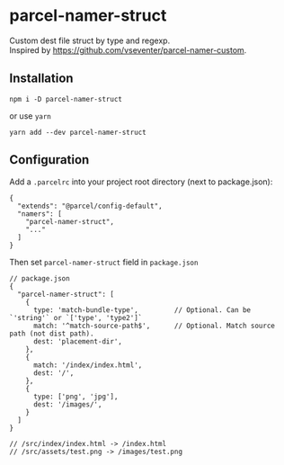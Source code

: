 # parcel-namer-struct

Custom dest file struct by type and regexp.  
Inspired by <https://github.com/vseventer/parcel-namer-custom>.

## Installation

```shell
npm i -D parcel-namer-struct
```

or use `yarn`

```shell
yarn add --dev parcel-namer-struct
```


## Configuration

Add a `.parcelrc` into your project root directory (next to package.json):

```json5
{
  "extends": "@parcel/config-default",
  "namers": [
    "parcel-namer-struct",
    "..."
  ]
}
```

Then set `parcel-namer-struct` field in `package.json`
```json5
// package.json
{
  "parcel-namer-struct": [
    {
      type: 'match-bundle-type',         // Optional. Can be `'string'` or `['type', 'type2']`
      match: '^match-source-path$',      // Optional. Match source path (not dist path).
      dest: 'placement-dir',
    },
    {
      match: '/index/index.html',
      dest: '/',
    },
    {
      type: ['png', 'jpg'],
      dest: '/images/',
    }
  ]
}

// /src/index/index.html -> /index.html
// /src/assets/test.png -> /images/test.png
```
